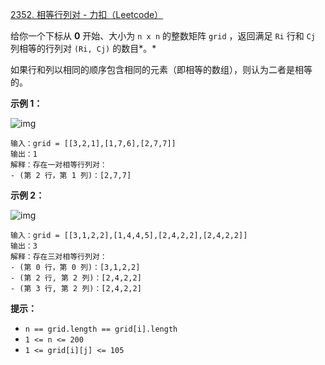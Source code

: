 [2352. 相等行列对 - 力扣（Leetcode）](https://leetcode.cn/problems/equal-row-and-column-pairs/description/)

给你一个下标从 **0** 开始、大小为 `n x n` 的整数矩阵 `grid` ，返回满足 `Ri` 行和 `Cj` 列相等的行列对 `(Ri, Cj)` 的数目*。*

如果行和列以相同的顺序包含相同的元素（即相等的数组），则认为二者是相等的。

 

**示例 1：**

![img](https://assets.leetcode.com/uploads/2022/06/01/ex1.jpg)

```
输入：grid = [[3,2,1],[1,7,6],[2,7,7]]
输出：1
解释：存在一对相等行列对：
- (第 2 行，第 1 列)：[2,7,7]
```

**示例 2：**

![img](https://assets.leetcode.com/uploads/2022/06/01/ex2.jpg)

```
输入：grid = [[3,1,2,2],[1,4,4,5],[2,4,2,2],[2,4,2,2]]
输出：3
解释：存在三对相等行列对：
- (第 0 行，第 0 列)：[3,1,2,2]
- (第 2 行, 第 2 列)：[2,4,2,2]
- (第 3 行, 第 2 列)：[2,4,2,2]
```

 

**提示：**

- `n == grid.length == grid[i].length`
- `1 <= n <= 200`
- `1 <= grid[i][j] <= 105`